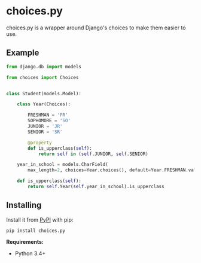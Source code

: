 # choices.py

choices.py is a wrapper around Django's choices to make them easier to use.

## Example

```py
from django.db import models

from choices import Choices


class Student(models.Model):

    class Year(Choices):

        FRESHMAN = 'FR'
        SOPHOMORE = 'SO'
        JUNIOR = 'JR'
        SENIOR = 'SR'

        @property
        def is_upperclass(self):
            return self in (self.JUNIOR, self.SENIOR)

    year_in_school = models.CharField(
        max_length=2, choices=Year.choices(), default=Year.FRESHMAN.value)

    def is_upperclass(self):
        return self.Year(self.year_in_school).is_upperclass
```

## Installing

Install it from [PyPI](https://pypi.org/project/choices.py/) with pip:

```
pip install choices.py
```

**Requirements:**
- Python 3.4+
